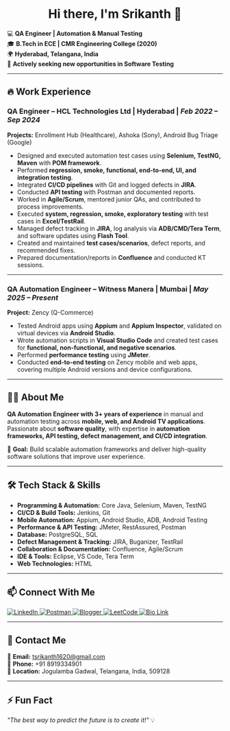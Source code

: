 <h1 align="center">Hi there, I'm Srikanth 👋</h1>

💻 **QA Engineer | Automation & Manual Testing**  
🎓 **B.Tech in ECE | CMR Engineering College (2020)**  
🌍 **Hyderabad, Telangana, India**  
🚀 **Actively seeking new opportunities in Software Testing**  

---

## 🔥 Work Experience  

### QA Engineer – HCL Technologies Ltd | Hyderabad | *Feb 2022 – Sep 2024*  
**Projects:** Enrollment Hub (Healthcare), Ashoka (Sony), Android Bug Triage (Google)  

- Designed and executed automation test cases using **Selenium, TestNG, Maven** with **POM framework**.  
- Performed **regression, smoke, functional, end-to-end, UI, and integration testing**.  
- Integrated **CI/CD pipelines** with Git and logged defects in **JIRA**.  
- Conducted **API testing** with Postman and documented reports.  
- Worked in **Agile/Scrum**, mentored junior QAs, and contributed to process improvements.  
- Executed **system, regression, smoke, exploratory testing** with test cases in **Excel/TestRail**.  
- Managed defect tracking in **JIRA**, log analysis via **ADB/CMD/Tera Term**, and software updates using **Flash Tool**.  
- Created and maintained **test cases/scenarios**, defect reports, and recommended fixes.  
- Prepared documentation/reports in **Confluence** and conducted KT sessions.  

---

### QA Automation Engineer – Witness Manera | Mumbai | *May 2025 – Present*  
**Project:** Zency (Q-Commerce)  

- Tested Android apps using **Appium** and **Appium Inspector**, validated on virtual devices via **Android Studio**.  
- Wrote automation scripts in **Visual Studio Code** and created test cases for **functional, non-functional, and negative scenarios**.  
- Performed **performance testing** using **JMeter**.  
- Conducted **end-to-end testing** on Zency mobile and web apps, covering multiple Android versions and device configurations.  

---

## 👨‍💻 About Me  

**QA Automation Engineer with 3+ years of experience** in manual and automation testing across **mobile, web, and Android TV applications**.  
Passionate about **software quality**, with expertise in **automation frameworks, API testing, defect management, and CI/CD integration**.  

🎯 **Goal:** Build scalable automation frameworks and deliver high-quality software solutions that improve user experience.  

---

## 🛠 Tech Stack & Skills  

- **Programming & Automation:** Core Java, Selenium, Maven, TestNG  
- **CI/CD & Build Tools:** Jenkins, Git  
- **Mobile Automation:** Appium, Android Studio, ADB, Android Testing  
- **Performance & API Testing:** JMeter, RestAssured, Postman  
- **Database:** PostgreSQL, SQL  
- **Defect Management & Tracking:** JIRA, Buganizer, TestRail  
- **Collaboration & Documentation:** Confluence, Agile/Scrum  
- **IDE & Tools:** Eclipse, VS Code, Tera Term  
- **Web Technologies:** HTML  

---

## 📫 Connect With Me  

<p align="left">
  <a href="https://www.linkedin.com/in/tsrikanth25/" target="_blank">
    <img src="https://img.shields.io/badge/LinkedIn-Connect-blue?style=flat&logo=linkedin" alt="LinkedIn">
  </a>
  <a href="https://www.postman.com/tsrikanth25" target="_blank">
    <img src="https://img.shields.io/badge/Postman-Profile-orange?style=flat&logo=postman" alt="Postman">
  </a>
  <a href="https://www.blogger.com/profile/15618515748889212644" target="_blank">
    <img src="https://img.shields.io/badge/Blogger-Visit-red?style=flat&logo=blogger" alt="Blogger">
  </a>
  <a href="https://leetcode.com/u/T_SRIKANTH/" target="_blank">
    <img src="https://img.shields.io/badge/LeetCode-Profile-yellow?style=flat&logo=leetcode" alt="LeetCode">
  </a>
  <a href="https://bio.link/tsrikanth" target="_blank">
    <img src="https://img.shields.io/badge/BioLink-Portfolio-brightgreen?style=flat&logo=linktree" alt="Bio Link">
  </a>
</p>  

---

## 📩 Contact Me  

📧 **Email:** [tsrikanth1620@gmail.com](mailto:tsrikanth1620@gmail.com)  
📱 **Phone:** +91 8919334901  
📍 **Location:** Jogulamba Gadwal, Telangana, India, 509128  

---

## ⚡ Fun Fact  

_"The best way to predict the future is to create it!"_ 💡  

